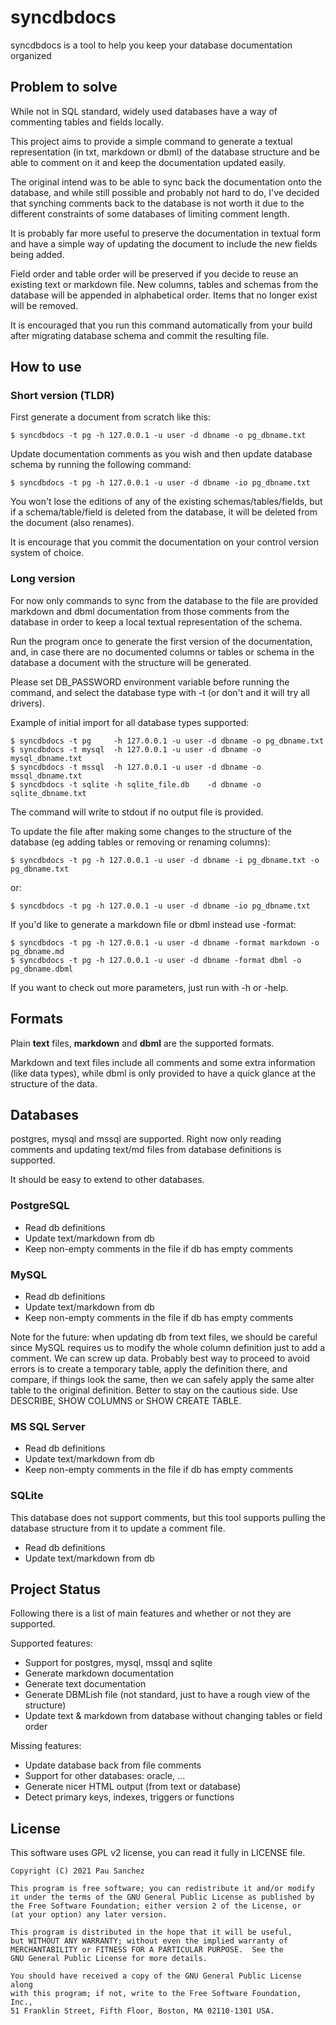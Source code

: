 # syncdbdocs

syncdbdocs is a tool to help you keep your database documentation organized

## Problem to solve

While not in SQL standard, widely used databases have a way of commenting
tables and fields locally.

This project aims to provide a simple command to generate a textual representation
(in txt, markdown or dbml) of the database structure and be able to comment on it
and keep the documentation updated easily.

The original intend was to be able to sync back the documentation onto the
database, and while still possible and probably not hard to do, I've decided
that synching comments back to the database is not worth it due to the 
different constraints of some databases of limiting comment length.

It is probably far more useful to preserve the documentation in textual form
and have a simple way of updating the document to include the new fields being
added.

Field order and table order will be preserved if you decide to reuse an
existing text or markdown file. New columns, tables and schemas from the database
will be appended in alphabetical order. Items that no longer exist will be removed.

It is encouraged that you run this command automatically from your build after
migrating database schema and commit the resulting file.

## How to use

### Short version (TLDR)

First generate a document from scratch like this:

    $ syncdbdocs -t pg -h 127.0.0.1 -u user -d dbname -o pg_dbname.txt

Update documentation comments as you wish and then update database schema by
running the following command:

    $ syncdbdocs -t pg -h 127.0.0.1 -u user -d dbname -io pg_dbname.txt

You won't lose the editions of any of the existing schemas/tables/fields, but
if a schema/table/field is deleted from the database, it will be deleted from
the document (also renames).

It is encourage that you commit the documentation on your control version system
of choice.

### Long version

For now only commands to sync from the database to the file are provided
markdown and dbml documentation from those comments from the database
in order to keep a local textual representation of the schema.

Run the program once to generate the first version of the documentation, and,
in case there are no documented columns or tables or schema in the database
a document with the structure will be generated.

Please set DB_PASSWORD environment variable before running the command, and
select the database type with -t (or don't and it will try all drivers).

Example of initial import for all database types supported:

    $ syncdbdocs -t pg     -h 127.0.0.1 -u user -d dbname -o pg_dbname.txt
    $ syncdbdocs -t mysql  -h 127.0.0.1 -u user -d dbname -o mysql_dbname.txt
    $ syncdbdocs -t mssql  -h 127.0.0.1 -u user -d dbname -o mssql_dbname.txt
    $ syncdbdocs -t sqlite -h sqlite_file.db    -d dbname -o sqlite_dbname.txt

The command will write to stdout if no output file is provided.

To update the file after making some changes to the structure of the database
(eg adding tables or removing or renaming columns):

    $ syncdbdocs -t pg -h 127.0.0.1 -u user -d dbname -i pg_dbname.txt -o pg_dbname.txt

or:

    $ syncdbdocs -t pg -h 127.0.0.1 -u user -d dbname -io pg_dbname.txt

If you'd like to generate a markdown file or dbml instead use -format:

    $ syncdbdocs -t pg -h 127.0.0.1 -u user -d dbname -format markdown -o pg_dbname.md
    $ syncdbdocs -t pg -h 127.0.0.1 -u user -d dbname -format dbml -o pg_dbname.dbml

If you want to check out more parameters, just run with -h or -help.

## Formats

Plain **text** files, **markdown** and **dbml** are the supported formats.

Markdown and text files include all comments and some extra information (like data types),
while dbml is only provided to have a quick glance at the structure of the data.

## Databases

postgres, mysql and mssql are supported. Right now only reading comments
and updating text/md files from database definitions is supported.

It should be easy to extend to other databases.

### PostgreSQL

- Read db definitions
- Update text/markdown from db
- Keep non-empty comments in the file if db has empty comments

### MySQL

- Read db definitions
- Update text/markdown from db
- Keep non-empty comments in the file if db has empty comments

Note for the future: when updating db from text files, we should be careful
since MySQL requires us to modify the whole column definition just to add
a comment. We can screw up data. Probably best way to proceed to avoid errors
is to create a temporary table, apply the definition there, and compare, if
things look the same, then we can safely apply the same alter table to the
original definition. Better to stay on the cautious side.
Use DESCRIBE, SHOW COLUMNS or SHOW CREATE TABLE.

### MS SQL Server

- Read db definitions
- Update text/markdown from db
- Keep non-empty comments in the file if db has empty comments

### SQLite

This database does not support comments, but this tool supports pulling the
database structure from it to update a comment file.

- Read db definitions
- Update text/markdown from db

## Project Status

Following there is a list of main features and whether or not they are supported.

Supported features:

- Support for postgres, mysql, mssql and sqlite
- Generate markdown documentation
- Generate text documentation
- Generate DBMLish file (not standard, just to have a rough view of the structure)
- Update text & markdown from database without changing tables or field order

Missing features:

- Update database back from file comments
- Support for other databases: oracle, ...
- Generate nicer HTML output (from text or database)
- Detect primary keys, indexes, triggers or functions

## License

This software uses GPL v2 license, you can read it fully in LICENSE file.

    Copyright (C) 2021 Pau Sanchez

    This program is free software; you can redistribute it and/or modify
    it under the terms of the GNU General Public License as published by
    the Free Software Foundation; either version 2 of the License, or
    (at your option) any later version.

    This program is distributed in the hope that it will be useful,
    but WITHOUT ANY WARRANTY; without even the implied warranty of
    MERCHANTABILITY or FITNESS FOR A PARTICULAR PURPOSE.  See the
    GNU General Public License for more details.

    You should have received a copy of the GNU General Public License along
    with this program; if not, write to the Free Software Foundation, Inc.,
    51 Franklin Street, Fifth Floor, Boston, MA 02110-1301 USA.
